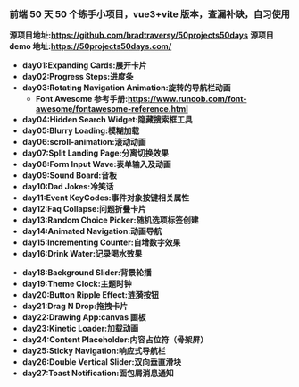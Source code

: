 ### **前端 50 天 50 个练手小项目，vue3+vite 版本，查漏补缺，自习使用**

**源项目地址:https://github.com/bradtraversy/50projects50days**
**源项目 demo 地址:https://50projects50days.com/**

- **day01:Expanding Cards:展开卡片**
- **day02:Progress Steps:进度条**
- **day03:Rotating Navigation Animation:旋转的导航栏动画**
  - **Font Awesome 参考手册:https://www.runoob.com/font-awesome/fontawesome-reference.html**
- **day04:Hidden Search Widget:隐藏搜索框工具**
- **day05:Blurry Loading:模糊加载**
- **day06:scroll-animation:滚动动画**
- **day07:Split Landing Page:分离切换效果**
- **day08:Form Input Wave:表单输入及动画**
- **day09:Sound Board:音板**
- **day10:Dad Jokes:冷笑话**
- **day11:Event KeyCodes:事件对象按键相关属性**
- **day12:Faq Collapse:问题折叠卡片**
- **day13:Random Choice Picker:随机选项标签创建**
- **day14:Animated Navigation:动画导航**
- **day15:Incrementing Counter:自增数字效果**
- **day16:Drink Water:记录喝水效果**
<!-- day17搁置 -->
- **day18:Background Slider:背景轮播**
- **day19:Theme Clock:主题时钟**
- **day20:Button Ripple Effect:涟漪按钮**
- **day21:Drag N Drop:拖拽卡片**
- **day22:Drawing App:canvas 画板**
- **day23:Kinetic Loader:加载动画**
- **day24:Content Placeholder:内容占位符（骨架屏）**
- **day25:Sticky Navigation:响应式导航栏**
- **day26:Double Vertical Slider:双向垂直滑块**
- **day27:Toast Notification:面包屑消息通知**
